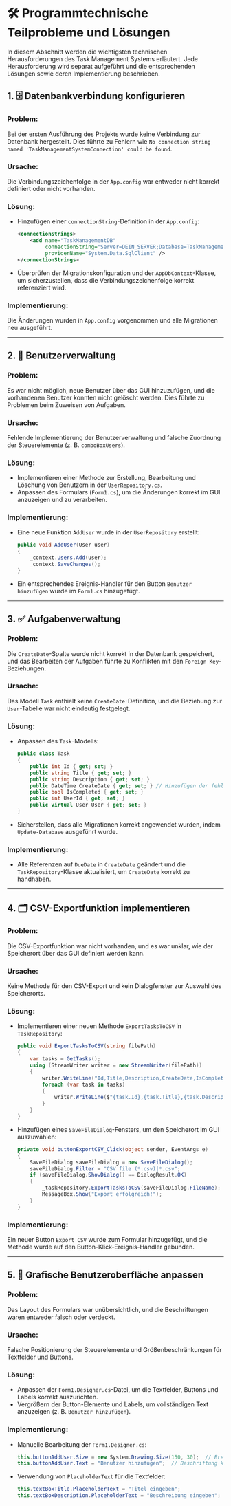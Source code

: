 # 🛠️ Programmtechnische Teilprobleme und Lösungen

In diesem Abschnitt werden die wichtigsten technischen Herausforderungen des Task Management Systems erläutert. Jede Herausforderung wird separat aufgeführt und die entsprechenden Lösungen sowie deren Implementierung beschrieben.

## 1. 🗄️ **Datenbankverbindung konfigurieren**
### **Problem**:
Bei der ersten Ausführung des Projekts wurde keine Verbindung zur Datenbank hergestellt. Dies führte zu Fehlern wie `No connection string named 'TaskManagementSystemConnection' could be found`.

### **Ursache**:
Die Verbindungszeichenfolge in der `App.config` war entweder nicht korrekt definiert oder nicht vorhanden.

### **Lösung**:
- Hinzufügen einer `connectionString`-Definition in der `App.config`:
  
  ```xml
  <connectionStrings>
      <add name="TaskManagementDB"
           connectionString="Server=DEIN_SERVER;Database=TaskManagementDB;Trusted_Connection=True;"
           providerName="System.Data.SqlClient" />
  </connectionStrings>
  ```

- Überprüfen der Migrationskonfiguration und der `AppDbContext`-Klasse, um sicherzustellen, dass die Verbindungszeichenfolge korrekt referenziert wird.

### **Implementierung**:
Die Änderungen wurden in `App.config` vorgenommen und alle Migrationen neu ausgeführt.

---

## 2. 👤 **Benutzerverwaltung**
### **Problem**:
Es war nicht möglich, neue Benutzer über das GUI hinzuzufügen, und die vorhandenen Benutzer konnten nicht gelöscht werden. Dies führte zu Problemen beim Zuweisen von Aufgaben.

### **Ursache**:
Fehlende Implementierung der Benutzerverwaltung und falsche Zuordnung der Steuerelemente (z. B. `comboBoxUsers`).

### **Lösung**:
- Implementieren einer Methode zur Erstellung, Bearbeitung und Löschung von Benutzern in der `UserRepository.cs`.
- Anpassen des Formulars (`Form1.cs`), um die Änderungen korrekt im GUI anzuzeigen und zu verarbeiten.

### **Implementierung**:
- Eine neue Funktion `AddUser` wurde in der `UserRepository` erstellt:
  
  ```csharp
  public void AddUser(User user)
  {
      _context.Users.Add(user);
      _context.SaveChanges();
  }
  ```

- Ein entsprechendes Ereignis-Handler für den Button `Benutzer hinzufügen` wurde im `Form1.cs` hinzugefügt.

---

## 3. ✅ **Aufgabenverwaltung**
### **Problem**:
Die `CreateDate`-Spalte wurde nicht korrekt in der Datenbank gespeichert, und das Bearbeiten der Aufgaben führte zu Konflikten mit den `Foreign Key`-Beziehungen.

### **Ursache**:
Das Modell `Task` enthielt keine `CreateDate`-Definition, und die Beziehung zur `User`-Tabelle war nicht eindeutig festgelegt.

### **Lösung**:
- Anpassen des `Task`-Modells:
  
  ```csharp
  public class Task
  {
      public int Id { get; set; }
      public string Title { get; set; }
      public string Description { get; set; }
      public DateTime CreateDate { get; set; } // Hinzufügen der fehlenden Spalte
      public bool IsCompleted { get; set; }
      public int UserId { get; set; }
      public virtual User User { get; set; }
  }
  ```

- Sicherstellen, dass alle Migrationen korrekt angewendet wurden, indem `Update-Database` ausgeführt wurde.

### **Implementierung**:
- Alle Referenzen auf `DueDate` in `CreateDate` geändert und die `TaskRepository`-Klasse aktualisiert, um `CreateDate` korrekt zu handhaben.

---

## 4. 🗂️ **CSV-Exportfunktion implementieren**
### **Problem**:
Die CSV-Exportfunktion war nicht vorhanden, und es war unklar, wie der Speicherort über das GUI definiert werden kann.

### **Ursache**:
Keine Methode für den CSV-Export und kein Dialogfenster zur Auswahl des Speicherorts.

### **Lösung**:
- Implementieren einer neuen Methode `ExportTasksToCSV` in `TaskRepository`:
  
  ```csharp
  public void ExportTasksToCSV(string filePath)
  {
      var tasks = GetTasks();
      using (StreamWriter writer = new StreamWriter(filePath))
      {
          writer.WriteLine("Id,Title,Description,CreateDate,IsCompleted,UserId,UserName");
          foreach (var task in tasks)
          {
              writer.WriteLine($"{task.Id},{task.Title},{task.Description},{task.CreateDate},{task.IsCompleted},{task.UserId},{task.User.Name}");
          }
      }
  }
  ```

- Hinzufügen eines `SaveFileDialog`-Fensters, um den Speicherort im GUI auszuwählen:
  
  ```csharp
  private void buttonExportCSV_Click(object sender, EventArgs e)
  {
      SaveFileDialog saveFileDialog = new SaveFileDialog();
      saveFileDialog.Filter = "CSV file (*.csv)|*.csv";
      if (saveFileDialog.ShowDialog() == DialogResult.OK)
      {
          _taskRepository.ExportTasksToCSV(saveFileDialog.FileName);
          MessageBox.Show("Export erfolgreich!");
      }
  }
  ```

### **Implementierung**:
Ein neuer Button `Export CSV` wurde zum Formular hinzugefügt, und die Methode wurde auf den Button-Klick-Ereignis-Handler gebunden.

---

## 5. 🔄 **Grafische Benutzeroberfläche anpassen**
### **Problem**:
Das Layout des Formulars war unübersichtlich, und die Beschriftungen waren entweder falsch oder verdeckt.

### **Ursache**:
Falsche Positionierung der Steuerelemente und Größenbeschränkungen für Textfelder und Buttons.

### **Lösung**:
- Anpassen der `Form1.Designer.cs`-Datei, um die Textfelder, Buttons und Labels korrekt auszurichten.
- Vergrößern der Button-Elemente und Labels, um vollständigen Text anzuzeigen (z. B. `Benutzer hinzufügen`).

### **Implementierung**:
- Manuelle Bearbeitung der `Form1.Designer.cs`:

  ```csharp
  this.buttonAddUser.Size = new System.Drawing.Size(150, 30);  // Breite angepasst
  this.buttonAddUser.Text = "Benutzer hinzufügen";  // Beschriftung korrigiert
  ```

- Verwendung von `PlaceholderText` für die Textfelder:

  ```csharp
  this.textBoxTitle.PlaceholderText = "Titel eingeben";
  this.textBoxDescription.PlaceholderText = "Beschreibung eingeben";
  ```

